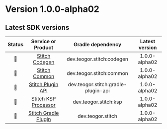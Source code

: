[//]: # (This file was automatically generated - do not edit)

# Version 1.0.0-alpha02

## Latest SDK versions

| Status |                    Service or Product                     |          Gradle dependency          | Latest version |
|:------:|:---------------------------------------------------------:|:-----------------------------------:|:--------------:|
|   🧪   |       [Stitch Codegen](../../../reference/codegen)        |      dev.teogor.stitch:codegen      | 1.0.0-alpha02  |
|   🧪   |        [Stitch Common](../../../reference/common)         |      dev.teogor.stitch:common       | 1.0.0-alpha02  |
|   🧪   | [Stitch Plugin API](../../../reference/gradle-plugin-api) | dev.teogor.stitch:gradle-plugin-api | 1.0.0-alpha02  |
|   🧪   |      [Stitch KSP Processor](../../../reference/ksp)       |        dev.teogor.stitch:ksp        | 1.0.0-alpha02  |
|   🧪   | [Stitch Gradle Plugin](../../../reference/gradle-plugin)  |          dev.teogor.stitch          | 1.0.0-alpha02  |
